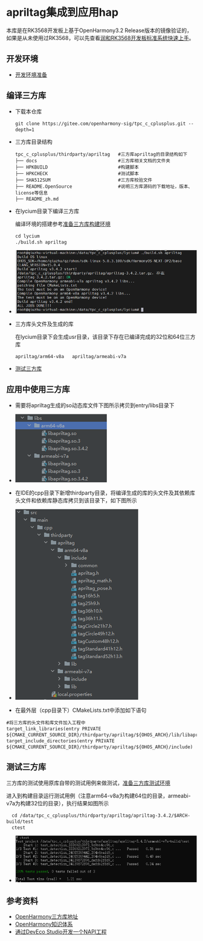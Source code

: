 # apriltag集成到应用hap

本库是在RK3568开发板上基于OpenHarmony3.2 Release版本的镜像验证的，如果是从未使用过RK3568，可以先查看[润和RK3568开发板标准系统快速上手](https://gitee.com/openharmony-sig/knowledge_demo_temp/tree/master/docs/rk3568_helloworld)。

## 开发环境

- [开发环境准备](../../../docs/hap_integrate_environment.md)

## 编译三方库

- 下载本仓库

  ```shell
  git clone https://gitee.com/openharmony-sig/tpc_c_cplusplus.git --depth=1
  ```

- 三方库目录结构

  ```shell
  tpc_c_cplusplus/thirdparty/apriltag   #三方库apriltag的目录结构如下
  ├── docs                             	#三方库相关文档的文件夹
  ├── HPKBUILD                         	#构建脚本
  ├── HPKCHECK                         	#测试脚本
  ├── SHA512SUM                        	#三方库校验文件
  ├── README.OpenSource                	#说明三方库源码的下载地址，版本、license等信息
  ├── README_zh.md   
  ```
  
- 在lycium目录下编译三方库

  编译环境的搭建参考[准备三方库构建环境](../../../lycium/README.md#1编译环境准备)

  ```shell
  cd lycium
  ./build.sh apriltag
  ```
- ![thirdparty_install_dir](pic/build_apriltag.PNG)

- 三方库头文件及生成的库

  在lycium目录下会生成usr目录，该目录下存在已编译完成的32位和64位三方库

  ```shell
  apriltag/arm64-v8a   apriltag/armeabi-v7a
  ```
  
- [测试三方库](#测试三方库)

## 应用中使用三方库

- 需要将apriltag生成的so动态库文件下图所示拷贝到entry/libs目录下

- ![thirdparty_install_dir](pic/apriltag_so_ide.PNG)

- 在IDE的cpp目录下新增thirdparty目录，将编译生成的库的头文件及其依赖库头文件和依赖库静态库拷贝到该目录下，如下图所示
  
- ![thirdparty_install_dir](pic/apriltag_include_ide.PNG)

- 在最外层（cpp目录下）CMakeLists.txt中添加如下语句

```
#将三方库的头文件和库文件加入工程中
target_link_libraries(entry PRIVATE ${CMAKE_CURRENT_SOURCE_DIR}/thirdparty/apriltag/${OHOS_ARCH}/lib/libapriltag.so.3)
target_include_directories(entry PRIVATE ${CMAKE_CURRENT_SOURCE_DIR}/thirdparty/apriltag/${OHOS_ARCH}/include)
```

## 测试三方库

三方库的测试使用原库自带的测试用例来做测试，[准备三方库测试环境](../../../lycium/README.md#3ci环境准备)

进入到构建目录运行测试用例（注意arm64-v8a为构建64位的目录，armeabi-v7a为构建32位的目录），执行结果如图所示
```
  cd /data/tpc_c_cplusplus/thirdparty/apriltag/apriltag-3.4.2/$ARCH-build/test
  ctest
```
- ![thirdparty_install_dir](pic/ctest.PNG)

## 参考资料

- [OpenHarmony三方库地址](https://gitee.com/openharmony-tpc)
- [OpenHarmony知识体系](https://gitee.com/openharmony-sig/knowledge)
- [通过DevEco Studio开发一个NAPI工程](https://gitee.com/openharmony-sig/knowledge_demo_temp/blob/master/docs/napi_study/docs/hello_napi.md)

